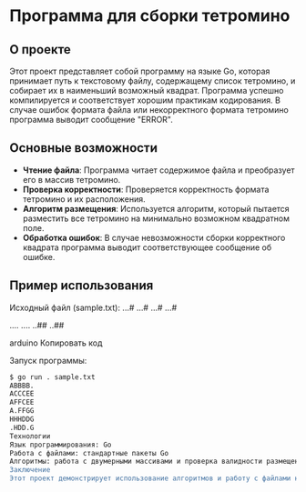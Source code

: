 # Программа для сборки тетромино

## О проекте

Этот проект представляет собой программу на языке Go, которая принимает путь к текстовому файлу, содержащему список тетромино, и собирает их в наименьший возможный квадрат. Программа успешно компилируется и соответствует хорошим практикам кодирования. В случае ошибок формата файла или некорректного формата тетромино программа выводит сообщение "ERROR".

## Основные возможности

- **Чтение файла**: Программа читает содержимое файла и преобразует его в массив тетромино.
- **Проверка корректности**: Проверяется корректность формата тетромино и их расположения.
- **Алгоритм размещения**: Используется алгоритм, который пытается разместить все тетромино на минимально возможном квадратном поле.
- **Обработка ошибок**: В случае невозможности сборки корректного квадрата программа выводит соответствующее сообщение об ошибке.

## Пример использования

Исходный файл (sample.txt):
...#
...#
...#
...#

....
....
..##
..##

arduino
Копировать код

Запуск программы:
```sh
$ go run . sample.txt
ABBBB.
ACCCEE
AFFCEE
A.FFGG
HHHDDG
.HDD.G
Технологии
Язык программирования: Go
Работа с файлами: стандартные пакеты Go
Алгоритмы: работа с двумерными массивами и проверка валидности размещения тетромино'''
Заключение
Этот проект демонстрирует использование алгоритмов и работу с файлами на языке Go. Программа корректно обрабатывает входные данные, проверяет их правильность и оптимально размещает тетромино на игровом поле.
